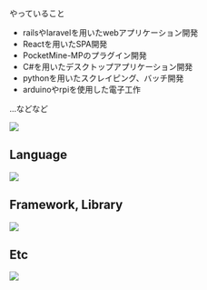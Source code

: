 やっていること

- railsやlaravelを用いたwebアプリケーション開発 
- Reactを用いたSPA開発
- PocketMine-MPのプラグイン開発 
- C#を用いたデスクトップアプリケーション開発
- pythonを用いたスクレイピング、バッチ開発
- arduinoやrpiを使用した電子工作

...などなど

![](https://github-readme-stats.vercel.app/api/top-langs?username=OneWalkDev&show_icons=true&locale=en&layout=compact)

## Language
![](https://skillicons.dev/icons?i=html,css,sass,js,typescript,php,ruby,java,cs,python)

## Framework, Library
![](https://skillicons.dev/icons?i=mui,tailwind,bootstrap,react,jquery,laravel,rails,dotnet,arduino,raspberrypi)

## Etc
![](https://skillicons.dev/icons?i=docker,visualstudio,vscode,phpstorm,vite,npm,yarn)
